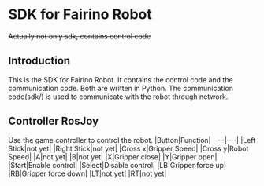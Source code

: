 # SDK for Fairino Robot
~~Actually not only sdk, contains control code~~

## Introduction
This is the SDK for Fairino Robot.
It contains the control code and the communication code. Both are written in Python. 
The communication code(sdk/) is used to communicate with the robot through network.

## Controller RosJoy
Use the game controller to control the robot.
|Button|Function|
|---|---|
|Left Stick|not yet|
|Right Stick|not yet|
|Cross x|Gripper Speed|
|Cross y|Robot Speed|
|A|not yet|
|B|not yet|
|X|Gripper close|
|Y|Gripper open|
|Start|Enable control|
|Select|Disable control|
|LB|Gripper force up|
|RB|Gripper force down|
|LT|not yet|
|RT|not yet|
